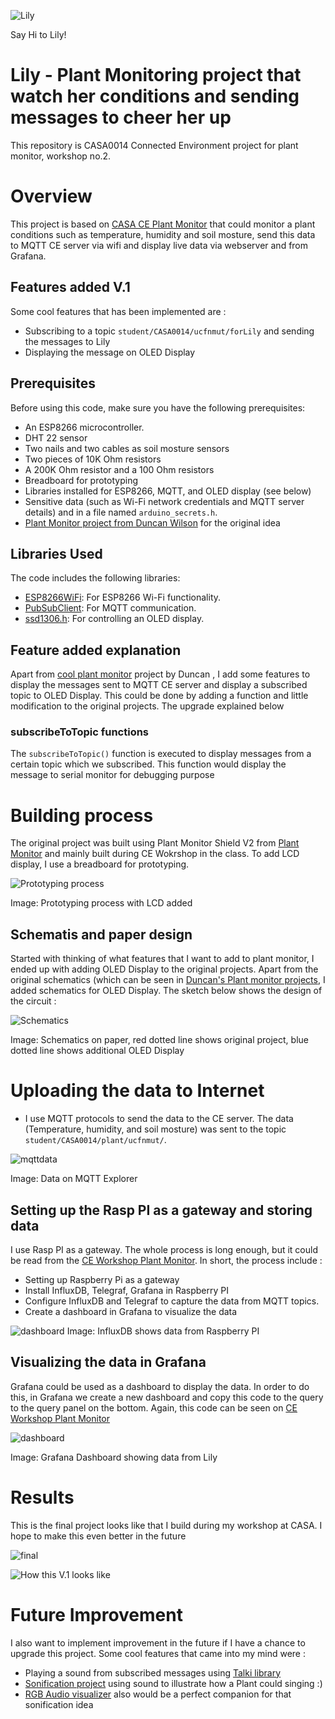 ![Lily](https://github.com/satria-mitra/Plant-Monitor/blob/main/asset/lily.jpg)

Say Hi to Lily!

# Lily - Plant Monitoring project that watch her conditions and sending messages to cheer her up
This repository is CASA0014 Connected Environment project for plant monitor, workshop no.2.

# Overview
This project is based on [CASA CE Plant Monitor](https://github.com/ucl-casa-ce/casa0014/tree/main/plantMonitor) that could monitor a plant conditions such as temperature, humidity and soil mosture, send this data to MQTT CE server via wifi and display live data via webserver and from Grafana. 

## Features added V.1
Some cool features that has been implemented are :
- Subscribing to a topic `student/CASA0014/ucfnmut/forLily` and sending the messages to Lily
- Displaying the message on OLED Display

## Prerequisites

Before using this code, make sure you have the following prerequisites:

- An ESP8266 microcontroller.
- DHT 22 sensor
- Two nails and two cables as soil mosture sensors
- Two pieces of 10K Ohm resistors
- A 200K Ohm resistor and a 100 Ohm resistors
- Breadboard for prototyping
- Libraries installed for ESP8266, MQTT, and OLED display (see below)
- Sensitive data (such as Wi-Fi network credentials and MQTT server details) and in a file named `arduino_secrets.h`.
- [Plant Monitor project from Duncan Wilson](https://github.com/ucl-casa-ce/casa0014/tree/main/plantMonitor) for the original idea

## Libraries Used

The code includes the following libraries:

- [ESP8266WiFi](https://github.com/esp8266/Arduino): For ESP8266 Wi-Fi functionality.
- [PubSubClient](https://pubsubclient.knolleary.net): For MQTT communication.
- [ssd1306.h](https://www.arduino.cc/reference/en/libraries/ssd1306/): For controlling an OLED display.



## Feature added explanation

Apart from [cool plant monitor](https://github.com/ucl-casa-ce/casa0014/tree/main/plantMonitor) project by Duncan , I add some features to display the messages sent to MQTT CE server and display a subscribed topic to OLED Display. This could be done by adding a function and little modification to the original projects. The upgrade explained below

### subscribeToTopic functions

The `subscribeToTopic()` function is executed to display messages from a certain topic which we subscribed. This function would display the message to serial monitor for debugging purpose


# Building process

The original project was built using Plant Monitor Shield V2 from [Plant Monitor](https://github.com/ucl-casa-ce/casa0014/tree/main/plantMonitor) and mainly built during CE Wokrshop in the class. To add LCD display, I use a breadboard for prototyping. 

![Prototyping process](https://github.com/satria-mitra/Plant-Monitor/blob/main/asset/prototyping_process.jpg)

Image: Prototyping process with LCD added

## Schematis and paper design
Started with thinking of what features that I want to add to plant monitor, I ended up with adding OLED Display to the original projects. Apart from the original schematics (which can be seen in [Duncan's Plant monitor projects](https://github.com/ucl-casa-ce/casa0014/tree/main/plantMonitor), I added schematics for OLED Display. The sketch below shows the design of the circuit :


![Schematics](https://github.com/satria-mitra/Plant-Monitor/blob/main/asset/schematiscs.jpg)

Image: Schematics on paper, red dotted line shows original project, blue dotted line shows additional OLED Display 

# Uploading the data to Internet

- I  use MQTT protocols to send the data to the CE server. The data (Temperature, humidity, and soil mosture) was sent to the topic `student/CASA0014/plant/ucfnmut/`.

 ![mqttdata](https://github.com/satria-mitra/Plant-Monitor/blob/main/asset/mqttexplorer.jpg)

 Image: Data on MQTT Explorer 


## Setting up the Rasp PI as a gateway and storing data
I use Rasp PI as a gateway. The whole process is long enough, but it could be read from the [CE Workshop Plant Monitor](https://workshops.cetools.org/codelabs/CASA0014-2-Plant-Monitor/#0). In short, the process include :
- Setting up Raspberry Pi as a gateway
- Install InfluxDB, Telegraf, Grafana in Raspberry PI
- Configure InfluxDB and Telegraf to capture the data from MQTT topics.
- Create a dashboard in Grafana to visualize the data

![dashboard](https://github.com/satria-mitra/Plant-Monitor/blob/main/asset/influxdb.jpg)
Image: InfluxDB shows data from Raspberry PI


## Visualizing the data in Grafana

Grafana could be used as a dashboard to display the data. In order to do this, in Grafana we create a new dashboard and copy this code to the query to the query panel on the bottom. Again, this code can be seen on [CE Workshop Plant Monitor](https://workshops.cetools.org/codelabs/CASA0014-2-Plant-Monitor/#0)

![dashboard](https://github.com/satria-mitra/Plant-Monitor/blob/main/asset/grafana.jpg)

Image: Grafana Dashboard showing data from Lily


# Results

This is the final project looks like that I build during my workshop at CASA. I hope to make this even better in the future

 ![final](https://github.com/satria-mitra/Plant-Monitor/blob/main/asset/final1.jpg)

 
 ![How this V.1 looks like](https://github.com/satria-mitra/Plant-Monitor/blob/main/asset/final2.jpg)




# Future Improvement

I also want to implement improvement in the future if I have a chance to upgrade this project. Some cool features that came into my mind were :

- Playing a sound from subscribed messages using [Talki library](https://www.arduinolibraries.info/libraries/talkie)
- [Sonification project](https://www.instructables.com/Biodata-Sonification/) using sound to illustrate how a Plant could singing :)
- [RGB Audio visualizer](https://projecthub.arduino.cc/janux/rgb-32-band-audio-spectrum-visualizer-2f4788) also would be a perfect companion for that sonification idea

